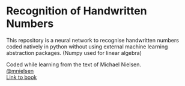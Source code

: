 # Recognition of Handwritten Numbers
This repository is a neural network to recognise handwritten numbers coded natively in python without using external machine learning abstraction packages. (Numpy used for linear algebra)

Coded while learning from the text of Michael Nielsen.  
[@mnielsen](https://github.com/mnielsen)  
[Link to book](http://neuralnetworksanddeeplearning.com/)